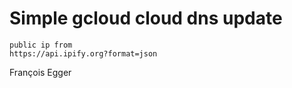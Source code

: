 # Simple gcloud cloud dns update


````
public ip from
https://api.ipify.org?format=json
````
François Egger